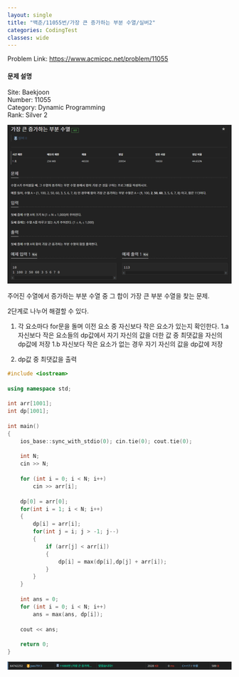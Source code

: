 ```yaml
---
layout: single
title: "백준/11055번/가장 큰 증가하는 부분 수열/실버2"
categories: CodingTest
classes: wide
---
```


Problem Link: <https://www.acmicpc.net/problem/11055>

#### 문제 설명

Site: Baekjoon   
Number: 11055   
Category: Dynamic Programming   
Rank: Silver 2

![백준11055번문제](/assets/images/CodingTest/백준11055번문제.PNG)

주어진 수열에서 증가하는 부분 수열 중 그 합이 가장 큰 부분 수열을 찾는 문제.


2단계로 나누어 해결할 수 있다.

1. 각 요소마다 for문을 돌며 이전 요소 중 자신보다 작은 요소가 있는지 확인한다.
1.a 자신보다 작은 요소들의 dp값에서 자기 자신의 값을 더한 값 중 최댓값을 자신의 dp값에 저장
1.b 자신보다 작은 요소가 없는 경우 자기 자신의 값을 dp값에 저장

2. dp값 중 최댓값을 출력

```cpp
#include <iostream>

using namespace std;

int arr[1001];
int dp[1001];

int main()
{
    ios_base::sync_with_stdio(0); cin.tie(0); cout.tie(0);

    int N;
    cin >> N;

    for (int i = 0; i < N; i++)
        cin >> arr[i];

    dp[0] = arr[0];
    for(int i = 1; i < N; i++)
    {
        dp[i] = arr[i];
	    for(int j = i; j > -1; j--)
	    {
            if (arr[j] < arr[i])
            {
                dp[i] = max(dp[i],dp[j] + arr[i]);
            }
	    }
    }

    int ans = 0;
    for (int i = 0; i < N; i++)
        ans = max(ans, dp[i]);

    cout << ans;

    return 0;
}
```

![백준11055번](/assets/images/CodingTest/백준11055번.PNG)
